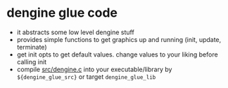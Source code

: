 # dengine glue code
- it abstracts some low level dengine stuff 
- provides simple functions to get graphics up and running (init, update, terminate)
- get init opts to get default values. change values to your liking before calling init
- compile [src/dengine.c](src/dengine.c) into your executable/library by `${dengine_glue_src}` or target `dengine_glue_lib`
